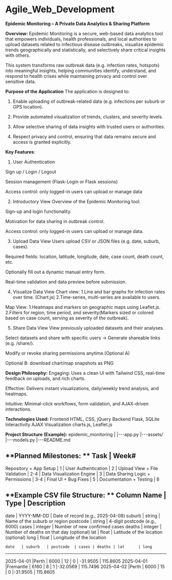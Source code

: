 # Agile_Web_Development


**Epidemic Monitoring – A Private Data Analytics & Sharing Platform**

**Overview:**
Epidemic Monitoring is a secure, web-based data analytics tool that empowers individuals, health professionals, and local authorities to upload datasets related to infectious disease outbreaks, visualize epidemic trends geographically and statistically, and selectively share critical insights with others.

This system transforms raw outbreak data (e.g. infection rates, hotspots) into meaningful insights, helping communities identify, understand, and respond to health crises while maintaining privacy and control over sensitive data.


**Purpose of the Application**
The application is designed to:

1. Enable uploading of outbreak-related data (e.g. infections per suburb or GPS location).

2. Provide automated visualization of trends, clusters, and severity levels.

3. Allow selective sharing of data insights with trusted users or authorities.

4. Respect privacy and control, ensuring that data remains secure and access is granted explicitly.


**Key Features**:
1. User Authentication

Sign up / Login / Logout

Session management (Flask-Login or Flask sessions)

Access control: only logged-in users can upload or manage data

2. Introductory View
Overview of the Epidemic Monitoring tool.

Sign-up and login functionality.

Motivation for data sharing in outbreak control.

Access control: only logged-in users can upload or manage data.

3. Upload Data View
Users upload CSV or JSON files (e.g. date, suburb, cases).

Required fields: location, latitude, longitude, date, case count, death count, etc.

Optionally fill out a dynamic manual entry form.

Real-time validation and data preview before submission.

4. Visualize Data View
Chart view: 
 1.Line and bar graphs for infection rates over time. (Chart.js)
 2.Time-series, multi-series are available to users.

Map View:
 1.Heatmaps and markers on geographic maps using Leaflet.js.
 2.Filters for region, time period, and severity(Markers sized or colored based on case count, serving as severity of the outbreak).

5. Share Data View
View previously uploaded datasets and their analyses.

Select datasets and share with specific users -> Generate shareable links (e.g. /share/).

Modify or revoke sharing permissions anytime.(Optional A)

Optional B: download chart/map snapshots as PNG

**Design Philosophy:**
Engaging:  	Uses a clean UI with Tailwind CSS, real-time feedback on uploads, and rich charts.

Effective: 	Delivers instant visualizations, daily/weekly trend analysis, and heatmaps.

Intuitive:	Minimal-click workflows, form validation, and AJAX-driven interactions.


**Technologies Used:**
Frontend         HTML, CSS, jQuery
Backend          Flask, SQLite
Interactivity    AJAX
Visualization    charts.js, Leaflet.js


**Project Structure (Example):**
epidemic_monitoring
|
|---app.py
|---assets/
|---models.py
|---README.md





**Planned Milestones:
**
Task                              |     Week#
--------------------------------------------------------------------------
Repository + App Setup            |    1
                                  |
User Authentication               |    2
                                  |
Upload View + File Validation     |    2-4
                                  |
Data Visualization Engine         |    3
                                  |
Data Sharing Logic + Permissions  |    3-4
                                  |
Final UI + Bug Fixes              |    5
                                  | 
Documentation + Testing           |    6




**Example CSV file Structure:
**
 Column Name	 |     Type	       |            Description
--------------------------------------------------------------------------
date	         | YYYY-MM-DD	   |   Date of record (e.g., 2025-04-08)
suburb	       | string	       |   Name of the suburb or region
postcode	     | string	       |   4-digit postcode (e.g., 6000)
cases	         | integer       |   Number of new confirmed cases
deaths	       | integer	     |   Number of deaths on that day (optional)
lat	           | float	       |   Latitude of the location (optional)
long	         | float	       |   Longitude of the location






    date   | suburb   | postcode  | cases | deaths | lat      | long
--------------------------------------------------------------------------
2025-04-01 |Perth     | 6000      |  12   |  0     | -31.9505 | 115.8605
2025-04-01 |Fremantle | 6160      |   8   |  1     |-32.0569  | 115.7496
2025-04-02 |Perth     | 6000      |  15   |  0     |-31.9505  | 115.8605
